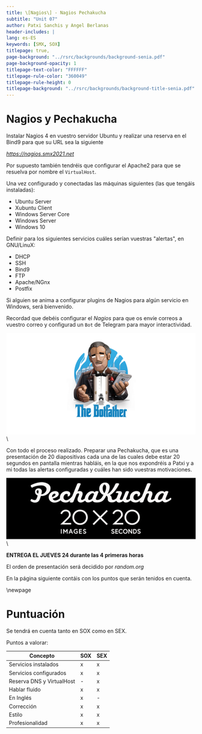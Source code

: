 ```yaml
---
title: \[Nagios\] - Nagios Pechakucha
subtitle: "Unit 07"
author: Patxi Sanchis y Angel Berlanas
header-includes: |
lang: es-ES
keywords: [SMX, SOX]
titlepage: true,
page-background: "../rsrc/backgrounds/background-senia.pdf"
page-background-opacity: 1
titlepage-text-color: "FFFFFF"
titlepage-rule-color: "360049"
titlepage-rule-height: 0
titlepage-background: "../rsrc/backgrounds/background-title-senia.pdf"
---
```



# Nagios y Pechakucha

Instalar Nagios 4 en vuestro servidor Ubuntu y realizar una reserva en el Bind9 para que su URL sea la siguiente

*https://nagios.smx2021.net*

Por supuesto también tendréis que configurar el Apache2 para que se resuelva por nombre el `VirtualHost`. 

Una vez configurado y conectadas las máquinas siguientes (las que tengáis instaladas):

- Ubuntu Server
- Xubuntu Client
- Windows Server Core
- Windows Server
- Windows 10 

Definir para los siguientes servicios cuáles serían vuestras "alertas", en GNU/LinuX: 

 - DHCP
 - SSH
 - Bind9
 - FTP
 - Apache/NGnx
 - Postfix

Si alguien se anima a configurar plugins de Nagios para algún servicio en Windows, será bienvenido.

Recordad que debéis configurar el *Nagios* para que os envíe correos a vuestro correo y configurad un `Bot` de Telegram para mayor interactividad.

![Bot Father](imgs/botfather.png)\

Con todo el proceso realizado. Preparar una Pechakucha, que es una presentación de 20 diapositivas cada una de las cuales debe estar 20 segundos en pantalla mientras habláis, en la que nos expondréis a Patxi y a mi todas las alertas configuradas y cuáles han sido vuestras motivaciones.

![Pecha Kucha](imgs/pechakucha.png)\

**ENTREGA EL JUEVES 24 durante las 4 primeras horas**

El orden de presentación será decidido por *random.org*

En la página siguiente contáis con los puntos que serán tenidos en cuenta.

\newpage
# Puntuación
Se tendrá en cuenta tanto en SOX como en SEX.

Puntos a valorar:

| Concepto 	|  SOX 	| SEX |
|---------------|-------|-----|
| Servicios instalados |  x | x  |
| Servicios configurados | x |  x | 
| Reserva DNS y VirtualHost | - | x | 
| Hablar fluido | x | x |
| En Inglés | x | - | 
| Corrección | x | x | 
| Estilo | x | x |
| Profesionalidad | x | x |


